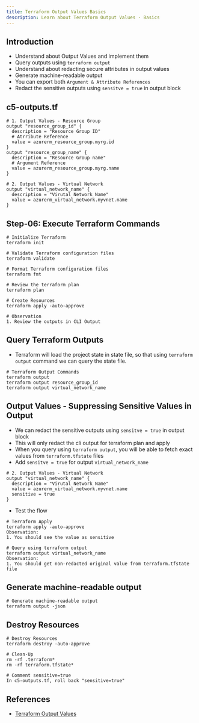 ```yaml
---
title: Terraform Output Values Basics
description: Learn about Terraform Output Values - Basics
---
```


##  Introduction
- Understand about Output Values and implement them
- Query outputs using `terraform output`
- Understand about redacting secure attributes in output values
- Generate machine-readable output
- You can export both `Argument & Attribute References`
- Redact the sensitive outputs using `sensitve = true` in output block









##  c5-outputs.tf
```t
# 1. Output Values - Resource Group
output "resource_group_id" {
  description = "Resource Group ID"
  # Atrribute Reference
  value = azurerm_resource_group.myrg.id 
}
output "resource_group_name" {
  description = "Resource Group name"
  # Argument Reference
  value = azurerm_resource_group.myrg.name  
}

# 2. Output Values - Virtual Network
output "virtual_network_name" {
  description = "Virutal Network Name"
  value = azurerm_virtual_network.myvnet.name 
}
```

## Step-06: Execute Terraform Commands
```t
# Initialize Terraform
terraform init

# Validate Terraform configuration files
terraform validate

# Format Terraform configuration files
terraform fmt

# Review the terraform plan
terraform plan 

# Create Resources
terraform apply -auto-approve

# Observation
1. Review the outputs in CLI Output
```

##  Query Terraform Outputs
- Terraform will load the project state in state file, so that using `terraform output` command we can query the state file. 
```t
# Terraform Output Commands
terraform output
terraform output resource_group_id
terraform output virtual_network_name
```


##  Output Values - Suppressing Sensitive Values in Output
- We can redact the sensitive outputs using `sensitve = true` in output block
- This will only redact the cli output for terraform plan and apply
- When you query using `terraform output`, you will be able to fetch exact values from `terraform.tfstate` files
- Add `sensitve = true` for output `virtual_network_name`
```t
# 2. Output Values - Virtual Network
output "virtual_network_name" {
  description = "Virutal Network Name"
  value = azurerm_virtual_network.myvnet.name 
  sensitive = true
}
```
- Test the flow
```t
# Terraform Apply
terraform apply -auto-approve
Observation: 
1. You should see the value as sensitive

# Query using terraform output
terraform output virtual_network_name
Observation: 
1. You should get non-redacted original value from terraform.tfstate file
```

## Generate machine-readable output
```t
# Generate machine-readable output
terraform output -json
```

## Destroy Resources
```t
# Destroy Resources
terraform destroy -auto-approve

# Clean-Up
rm -rf .terraform*
rm -rf terraform.tfstate*

# Comment sensitive=true
In c5-outputs.tf, roll back "sensitive=true"
```


## References
- [Terraform Output Values](https://www.terraform.io/docs/language/values/outputs.html)